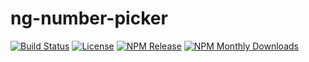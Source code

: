 # ng-number-picker
[![Build Status](https://api.travis-ci.org/wajdibeltaifa/ng-number-picker.svg?branch=master)](https://travis-ci.org/wajdibeltaifa/ng-number-picker)
[![License](http://img.shields.io/badge/license-MIT-blue.svg?style=flat-square)](http://www.opensource.org/licenses/MIT)
[![NPM Release](https://img.shields.io/npm/v/ng-number-picker.svg?style=flat-square)](https://www.npmjs.com/package/ng-number-picker)
[![NPM Monthly Downloads](https://img.shields.io/npm/dm/ng-number-picker.svg?style=flat-square)](https://www.npmjs.com/package/ng-number-picker)
